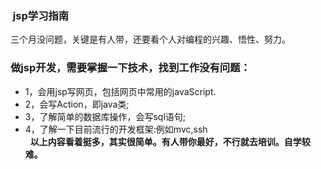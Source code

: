 ###  jsp学习指南
三个月没问题，关键是有人带，还要看个人对编程的兴趣、悟性、努力。
### 做jsp开发，需要掌握一下技术，找到工作没有问题：
- 1，会用jsp写网页，包括网页中常用的javaScript.
- 2，会写Action，即java类;
- 3，了解简单的数据库操作，会写sql语句; 
- 4，了解一下目前流行的开发框架:例如mvc,ssh <br>  
**以上内容看着挺多，其实很简单。有人带你最好，不行就去培训。自学较难。**
